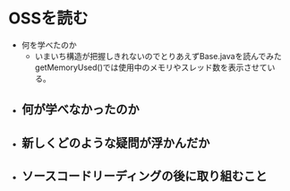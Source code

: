 # OSSを読む
- 何を学べたのか
    - いまいち構造が把握しきれないのでとりあえずBase.javaを読んでみた
    getMemoryUsed()では使用中のメモリやスレッド数を表示させている。
- 何が学べなかったのか
    - 
- 新しくどのような疑問が浮かんだか
    - 
- ソースコードリーディングの後に取り組むこと
    - 
